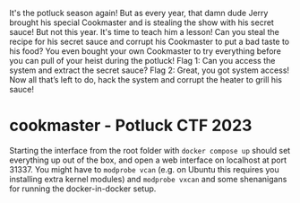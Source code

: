 It's the potluck season again! But as every year, that damn dude Jerry brought his special Cookmaster and is stealing the show with his secret sauce! But not this year. It's time to teach him a lesson! Can you steal the recipe for his secret sauce and corrupt his Cookmaster to put a bad taste to his food?
You even bought your own Cookmaster to try everything before you can pull of your heist during the potluck!
Flag 1: Can you access the system and extract the secret sauce? Flag 2: Great, you got system access! Now all that’s left to do, hack the system and corrupt the heater to grill his sauce!


# cookmaster - Potluck CTF 2023

Starting the interface from the root folder with `docker compose up`
should set everything up out of the box, and open a web interface on
localhost at port 31337. You might have to `modprobe vcan` (e.g. on
Ubuntu this requires you installing extra kernel modules)
and `modprobe vxcan` and some shenanigans for running the
docker-in-docker setup.
